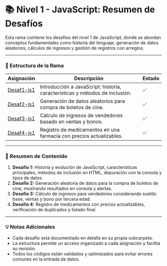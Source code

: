 # 📚 Nivel 1 - JavaScript: Resumen de Desafíos

Esta rama contiene los desafíos del nivel 1 de JavaScript, donde se abordan conceptos fundamentales como historia del lenguaje, generación de datos aleatorios, cálculos de ingresos y gestión de registros con arreglos.

---

### 📂 Estructura de la Rama

| Asignación | Descripción                                              | Estado |
|-----------|----------------------------------------------------------|-------|
| [Desaf1-js1](lvl-1_assign-1/README.es.md) | Introducción a JavaScript: historia, características y métodos de inclusión. | ✅    |
| [Desaf2-js1](./lvl-1_assign-2/README.es.md) | Generación de datos aleatorios para compra de boletos de cine.              | ✅    |
| [Desaf3-js1](./lvl-1_assign-3/README.es.md) | Cálculo de ingresos de vendedores basado en ventas y bonos.                 | ✅    |
| [Desaf4-js1](./lvl-1_assign-4/README.es.md) | Registro de medicamentos en una farmacia con precios actualizables.         | ✅    |

---

### 📝 Resumen de Contenido

1. **Desafío 1:** Historia y evolución de JavaScript, características principales, métodos de inclusión en HTML, depuración con la consola y tipos de datos.  
2. **Desafío 2:** Generación aleatoria de datos para la compra de boletos de cine, mostrando resultados en consola y alertas.  
3. **Desafío 3:** Cálculo de ingresos para vendedores considerando sueldo base, ventas y bono por tercera edad.  
4. **Desafío 4:** Registro de medicamentos con precios actualizables, verificación de duplicados y listado final.  

---

### 💡 Notas Adicionales
- Cada desafío está documentado en detalle en su propia subcarpeta.  
- La estructura permite un acceso organizado a cada asignación y facilita su revisión.  
- Todos los códigos están validados y optimizados para evitar errores comunes en la entrada de datos.  
